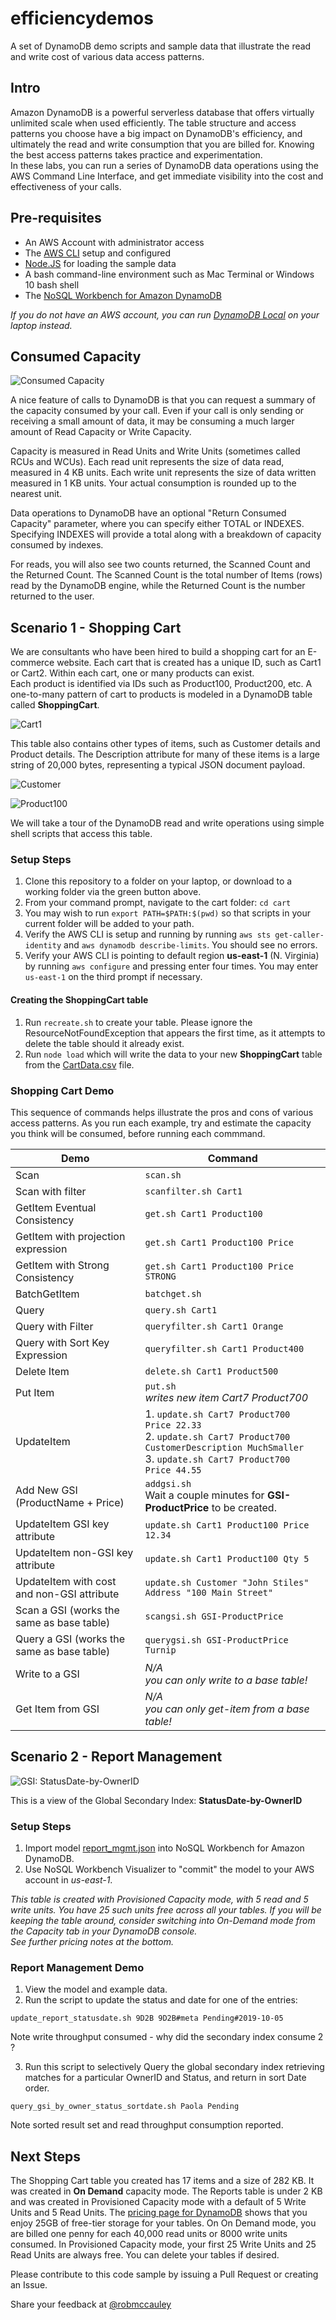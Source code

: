# efficiencydemos

A set of DynamoDB demo scripts and sample data that illustrate the read and write cost of various data access patterns.

## Intro

Amazon DynamoDB is a powerful serverless database that offers virtually unlimited scale when used efficiently.
The table structure and access patterns you choose have a big impact on DynamoDB's efficiency, and ultimately the read and write consumption that you are billed for.
Knowing the best access patterns takes practice and experimentation.  
In these labs, you can run a series of DynamoDB data operations using the AWS Command Line Interface, 
and get immediate visibility into the cost and effectiveness of your calls.

## Pre-requisites

 * An AWS Account with administrator access
 * The [AWS CLI](https://aws.amazon.com/cli/) setup and configured
 * [Node.JS](https://nodejs.org/en/download/) for loading the sample data
 * A bash command-line environment such as Mac Terminal or Windows 10 bash shell
 * The [NoSQL Workbench for Amazon DynamoDB](https://docs.aws.amazon.com/amazondynamodb/latest/developerguide/workbench.html)
 
 *If you do not have an AWS account, you can run [DynamoDB Local](https://docs.aws.amazon.com/amazondynamodb/latest/developerguide/DynamoDBLocal.html) on your laptop instead.*
 
 
## Consumed Capacity

![Consumed Capacity](https://dynamodb-images.s3.amazonaws.com/img/consumed.png)

A nice feature of calls to DynamoDB is that you can request a summary of the capacity consumed by your call.
Even if your call is only sending or receiving a small amount of data, it may be consuming a much larger amount of Read Capacity or Write Capacity.

Capacity is measured in Read Units and Write Units (sometimes called RCUs and WCUs).
Each read unit represents the size of data read, measured in 4 KB units. Each write unit represents the size of data written measured in 1 KB units.  Your actual consumption is rounded up to the nearest unit.

Data operations to DynamoDB have an optional "Return Consumed Capacity" parameter, where you can specify either TOTAL or INDEXES.   Specifying INDEXES will provide a total along with a breakdown of capacity consumed by indexes.

For reads, you will also see two counts returned, the Scanned Count and the Returned Count.
The Scanned Count is the total number of Items (rows) read by the DynamoDB engine, while the Returned Count is the number returned to the user.
 
 
## Scenario 1 - Shopping Cart

We are consultants who have been hired to build a shopping cart for an E-commerce website.
Each cart that is created has a unique ID, such as Cart1 or Cart2. Within each cart, one or many products can exist.  
Each product is identified via IDs such as Product100, Product200, etc.
A one-to-many pattern of cart to products is modeled in a DynamoDB table called **ShoppingCart**.

![Cart1](https://dynamodb-images.s3.amazonaws.com/img/cart1.png)

This table also contains other types of items, such as Customer details and Product details.
The Description attribute for many of these items is a large string of 20,000 bytes, representing a typical JSON document payload.

![Customer](https://dynamodb-images.s3.amazonaws.com/img/customer.png)

![Product100](https://dynamodb-images.s3.amazonaws.com/img/product100.png)


We will take a tour of the DynamoDB read and write operations using simple shell scripts that access this table.


### Setup Steps

1. Clone this repository to a folder on your laptop, or download to a working folder via the green button above.
1. From your command prompt, navigate to the cart folder: ```cd cart```
1. You may wish to run ```export PATH=$PATH:$(pwd)``` so that scripts in your current folder will be added to your path.
1. Verify the AWS CLI is setup and running by running ```aws sts get-caller-identity``` 
and ```aws dynamodb describe-limits```.  You should see no errors.
1. Verify your AWS CLI is pointing to default region **us-east-1** (N. Virginia) by running ```aws configure``` and pressing enter four times.  You may enter ```us-east-1``` on the third prompt if necessary.


#### Creating the ShoppingCart table
1. Run ```recreate.sh``` to create your table.  Please ignore the ResourceNotFoundException that appears the first time, as it attempts to delete the table should it already exist.
1. Run ```node load``` which will write the data to your new **ShoppingCart** table from the [CartData.csv](./cart/CartData.csv) file.

### Shopping Cart Demo

This sequence of commands helps illustrate the pros and cons of various access patterns.
As you run each example, try and estimate the capacity you think will be consumed, before running each commmand. 


| Demo | Command |
| --- | --- |
| Scan | ```scan.sh``` |
| Scan with filter | ```scanfilter.sh Cart1``` |
| GetItem Eventual Consistency | ```get.sh Cart1 Product100``` |
| GetItem with projection expression | ```get.sh Cart1 Product100 Price``` |
| GetItem with Strong Consistency | ```get.sh Cart1 Product100 Price STRONG``` |
| BatchGetItem | ```batchget.sh``` |
| Query | ```query.sh Cart1``` |
| Query with Filter | ```queryfilter.sh Cart1 Orange``` |
| Query with Sort Key Expression | ```queryfilter.sh Cart1 Product400``` |
| Delete Item | ```delete.sh Cart1 Product500``` |
| Put Item | ```put.sh``` <br/> *writes new item Cart7 Product700* |
| UpdateItem | 1. ```update.sh Cart7 Product700 Price 22.33``` <br/> 2. ```update.sh Cart7 Product700 CustomerDescription MuchSmaller``` <br/> 3. ```update.sh Cart7 Product700 Price 44.55``` |
| Add New GSI (ProductName + Price) | ```addgsi.sh``` <br/> Wait a couple minutes for **GSI-ProductPrice** to be created. |
| UpdateItem GSI key attribute | ```update.sh Cart1 Product100 Price 12.34``` |
| UpdateItem non-GSI key attribute | ```update.sh Cart1 Product100 Qty 5``` |
| UpdateItem with cost and non-GSI attribute | ```update.sh Customer "John Stiles" Address "100 Main Street"``` |
| Scan a GSI (works the same as base table) | ```scangsi.sh GSI-ProductPrice``` |
| Query a GSI (works the same as base table) | ```querygsi.sh GSI-ProductPrice Turnip``` |
| Write to a GSI | *N/A <br/> you can only write to a base table!* |
| Get Item from GSI | *N/A <br/> you can only get-item from a base table!* |



## Scenario 2 - Report Management

![GSI: StatusDate-by-OwnerID](https://dynamodb-images.s3.amazonaws.com/img/reports_gsi.png)

This is a view of the Global Secondary Index: **StatusDate-by-OwnerID**

### Setup Steps
1. Import model [report_mgmt.json](./reportmgmt/report_mgmt.json) into NoSQL Workbench for Amazon DynamoDB.
2. Use NoSQL Workbench Visualizer to "commit" the model to your AWS account in *us-east-1*.

*This table is created with Provisioned Capacity mode, with 5 read and 5 write units.
You have 25 such units free across all your tables.  If you will be keeping the table around, 
consider switching into On-Demand mode from the Capacity tab in your DynamoDB console.  
See further pricing notes at the bottom.*

### Report Management Demo
1. View the model and example data.
2. Run the script to update the status and date for one of the entries:
```
update_report_statusdate.sh 9D2B 9D2B#meta Pending#2019-10-05
```
   Note write throughput consumed - why did the secondary index consume 2 ?
   
3. Run this script to selectively Query the global secondary index retrieving
   matches for a particular OwnerID and Status, and return in sort Date order.
```
query_gsi_by_owner_status_sortdate.sh Paola Pending
```
Note sorted result set and read throughput consumption reported.


## Next Steps
The Shopping Cart table you created has 17 items and a size of 282 KB.  It was created in **On Demand** capacity mode.
The Reports table is under 2 KB and was created in Provisioned Capacity mode with a default of 5 Write Units and 5 Read Units.
The [pricing page for DynamoDB](https://aws.amazon.com/dynamodb/pricing/) shows that you enjoy 25GB of free-tier storage for your tables.
On On Demand mode, you are billed one penny for each 40,000 read units or 8000 write units consumed.
In Provisioned Capacity mode, your first 25 Write Units and 25 Read Units are always free.
You can delete your tables if desired.


Please contribute to this code sample by issuing a Pull Request or creating an Issue.

Share your feedback at [@robmccauley](https://twitter.com/robmccauley)

